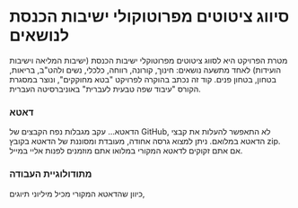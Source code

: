# סיווג ציטוטים מפרוטוקולי ישיבות הכנסת לנושאים

מטרת הפרויקט היא לסווג ציטוטים מפרוטוקלי ישיבות הכנסת (ישיבות המליאה וישיבות הועידות) לאחד מתשעה נושאים: חינוך, קורונה, רווחה, כלכלי, נשים ולהט"ב, בריאות, בטחון, בטחון פנים. 
קוד זה נכתב בהוקרה לפרויקט "בטא מחוקקים", ונוצר במסגרת הקורס "עיבוד שפה טבעית לעברית" באוניברסיטה העברית.

### דאטא
הדאטא...
עקב מגבלות נפח הקבצים של GitHub, לא התאפשר להעלות את קבצי הדאטא במלואם. ניתן למצוא גרסה אחודה, מעובדת ומסוננת של הדאטא בקובץ zip. אם אתם זקוקים לדאטא המקורי במלואו אתם מוזמנים לפנות אליי במייל. 

### מתודולוגיית העבודה
כיוון שהדאטא המקורי מכיל מיליוני תיוגים, 
